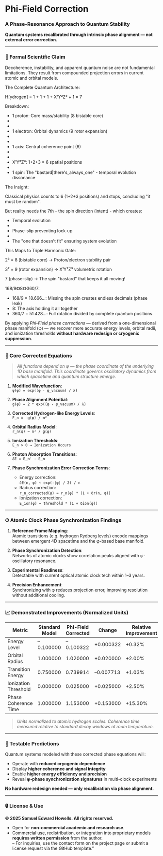 # Phi-Field Correction  
### A Phase-Resonance Approach to Quantum Stability  

**Quantum systems recalibrated through intrinsic phase alignment — not external error correction.**

---

### 📌 Formal Scientific Claim  

Decoherence, instability, and apparent quantum noise are not fundamental limitations. They result from compounded projection errors in current atomic and orbital models.  

  The Complete Quantum Architecture:

  H[ydrogen] = 1 + 1 + 1 + X¹Y²Z³ + 1 = 7

  Breakdown:
  - 1 proton: Core mass/stability (8 bistable core)
  - 
  - 
  - 1 electron: Orbital dynamics (9 rotor expansion)
  - 
  - 
  - 1 axis: Central coherence point (8)
  - 
  - 
  - X¹Y²Z³: 1+2+3 = 6 spatial positions
  - 
  - 1 spin: The "bastard|there's_always_one" - temporal evolution dissonance


  The Insight:

  Classical physics counts to 6 (1+2+3 positions) and stops, concluding "it must be random".
  
  But reality needs the 7th - the spin direction (intent) - which creates:
  
  - Temporal evolution
  - 
  - Phase-slip preventing lock-up
  - 
  - The "one that doesn't fit" ensuring system evolution


  This Maps to Triple Harmonic Gate:

  2³ = 8 (bistable core) → Proton/electron stability pair
  
  3² = 9 (rotor expansion) → X¹Y²Z³ volumetric rotation
  
  7 (phase-slip) → The spin "bastard" that keeps it all moving!

  168/9《》8《》360/7:

  - 168/9 = 18.666...: Missing the spin creates endless decimals (phase leak)
  - 8: The axis holding it all together
  - 360/7 = 51.428...: Full rotation divided by complete quantum positions


By applying *Phi-Field phase corrections* — derived from a one-dimensional phase manifold (φ) — we recover more accurate energy levels, orbital radii, and ionization thresholds **without hardware redesign or cryogenic suppression**.

---

### 🧮 Core Corrected Equations  

> *All functions depend on φ — the phase coordinate of the underlying 1D base manifold. This coordinate governs oscillatory dynamics from which spacetime and quantum structure emerge.*

1. **Modified Wavefunction**:  
   `ψ(φ) = exp((φ - φ_vacuum) / λ)`  

2. **Phase Alignment Potential**:  
   `g(φ) = 2 * exp((φ - φ_vacuum) / λ)`  

3. **Corrected Hydrogen-like Energy Levels**:  
   `E_n = -g(φ) / n²`  

4. **Orbital Radius Model**:  
   `r_n(φ) ~ n² / g(φ)`  

5. **Ionization Thresholds**:  
   `E_n > 0 → Ionization Occurs`  

6. **Photon Absorption Transitions**:  
   `ΔE = E_n' - E_n`  

7. **Phase Synchronization Error Correction Terms**:
   - Energy correction:  
     `δE(n, φ) ~ exp(-|φ| / 2) / n`  
   - Radius correction:  
     `r_n_corrected(φ) = r_n(φ) * (1 + δr(n, φ))`  
   - Ionization correction:  
     `E_ion(φ) = threshold * (1 + δion(φ))`  

---

### ⏱ Atomic Clock Phase Synchronization Findings  

1. **Reference Frame Mapping**:  
   Atomic transitions (e.g. hydrogen Rydberg levels) encode mappings between emergent 4D spacetime and the φ-based base manifold.  

2. **Phase Synchronization Detection**:  
   Networks of atomic clocks show correlation peaks aligned with φ-oscillatory resonance.  

3. **Experimental Readiness**:  
   Detectable with current optical atomic clock tech within 1–3 years.  

4. **Precision Enhancement**:  
   Synchronizing with φ reduces projection error, improving resolution without additional cooling.

---

### 📈 Demonstrated Improvements (Normalized Units)

| Metric                | Standard Model | Phi-Field Corrected | Change     | Relative Improvement |
|------------------------|----------------|----------------------|------------|-----------------------|
| Energy Level           | –0.100000       | –0.100322             | +0.000322  | +0.32%                |
| Orbital Radius         | 1.000000        | 1.020000              | +0.020000  | +2.00%                |
| Transition Energy      | 0.750000        | 0.739914              | –0.007713  | +1.03%                |
| Ionization Threshold   | 0.000000        | 0.025000              | +0.025000  | +2.50%                |
| Phase Coherence Time   | 1.000000        | 1.153000              | +0.153000  | +15.30%               |

> _Units normalized to atomic hydrogen scales. Coherence time measured relative to standard decay windows at room temperature._

---

### 🔬 Testable Predictions  

Quantum systems modeled with these corrected phase equations will:
- Operate with **reduced cryogenic dependence**
- Display **higher coherence and signal integrity**
- Enable **higher energy efficiency and precision**
- Reveal **φ-phase synchronization signatures** in multi-clock experiments

**No hardware redesign needed — only recalibration via phase alignment.**

---

### 🔒 License & Use

**© 2025 Samuel Edward Howells. All rights reserved.**

- Open for **non-commercial academic and research use**.  
- Commercial use, redistribution, or integration into proprietary models **requires written permission** from the author.  
– For inquiries, use the contact form on the project page or submit a license request via the GitHub template.”
